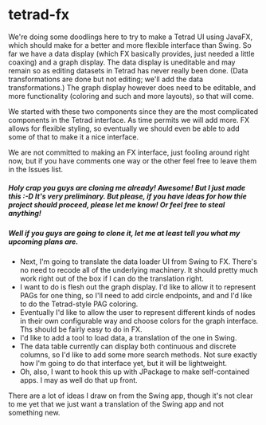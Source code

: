 # tetrad-fx

We're doing some doodlings here to try to make a Tetrad UI using JavaFX, which should make for a better and more flexible interface than Swing. So far we have a data display (which FX basically provides, just needed a little coaxing) and a graph display. The data display is uneditable and may remain so as editing datasets in Tetrad has never really been done. (Data transformations are done but not editing; we'll add the data transformations.) The graph display however does need to be editable, and more functionality (coloring and such and more layouts), so that will come.

We started with these two components since they are the most complicated components in the Tetrad interface. As time permits we will add more. FX allows for flexible styling, so eventually we should even be able to add some of that to make it a nice interface.

We are not committed to making an FX interface, just fooling around right now, but if you have comments one way or the other feel free to leave them in the Issues list.

##### Holy crap you guys are cloning me already! Awesome! But I _just made this_ :-D It's very preliminary. But please, if you have ideas for how thie project should proceed, please let me know! Or feel free to steal anything!

##### Well if you guys are going to clone it, let me at least tell you what my upcoming plans are.
* Next, I'm going to translate the data loader UI from Swing to FX. There's no need to recode all of the underlying machinery. It should pretty much work right out of the box if I can do the translation right.
* I want to do is flesh out the graph display. I'd like to allow it to represent PAGs for one thing, so I'll need to add circle endpoints, and and I'd like to do the Tetrad-style PAG coloring.
* Eventually I'd like to allow the user to represent different kinds of nodes in their own configurable way and choose colors for the graph interface. Ths should be fairly easy to do in FX.
* I'd like to add a tool to load data, a translation of the one in Swing.
* The data table currently can display both continuous and discrete columns, so I'd like to add some more search methods. Not sure exactly how I'm going to do that interface yet, but it will be lightweight.
* Oh, also, I want to hook this up with JPackage to make self-contained apps. I may as well do that up front.

There are a lot of ideas I draw on from the Swing app, though it's not clear to me yet that we just want a translation of the Swing app and not something new.
